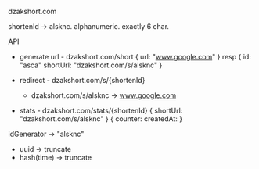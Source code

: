 
dzakshort.com


shortenId -> alsknc. alphanumeric. exactly 6 char.

API
- generate url - dzakshort.com/short
  {
    url: "www.google.com"
  }
  resp
  {
    id: "asca"
    shortUrl: "dzakshort.com/s/alsknc"
  }

- redirect - dzakshort.com/s/{shortenId}
  - dzakshort.com/s/alsknc -> www.google.com

- stats - dzakshort.com/stats/{shortenId}
  {
    shortUrl: "dzakshort.com/s/alsknc"
  }
  {
    counter: 
    createdAt:
  }

idGenerator -> "alsknc"
- uuid -> truncate
- hash(time) -> truncate
